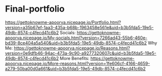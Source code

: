 # Final-portfolio

https://gettoknowme-apoorva.nicepage.io/Portfolio.html?version=a35b67ef-1aa3-435a-b68b-1963458e561e&uid=b3b5fda5-19e5-49db-8574-c4fecd41c6b2
Socials: https://gettoknowme-apoorva.nicepage.io/My-socials.html?version=7266ad43-55b6-460e-bd39-8ce404a5a540&uid=b3b5fda5-19e5-49db-8574-c4fecd41c6b2
Why Me: https://gettoknowme-apoorva.nicepage.io/Reasons.html?version=0e9dfb46-94ac-473a-9c90-a9277320607c&uid=b3b5fda5-19e5-49db-8574-c4fecd41c6b2
More Benefits: https://gettoknowme-apoorva.nicepage.io/More-reasons.html?version=1fe606cf-4166-4659-a279-50ba00d0a661&uid=b3b5fda5-19e5-49db-8574-c4fecd41c6b2
